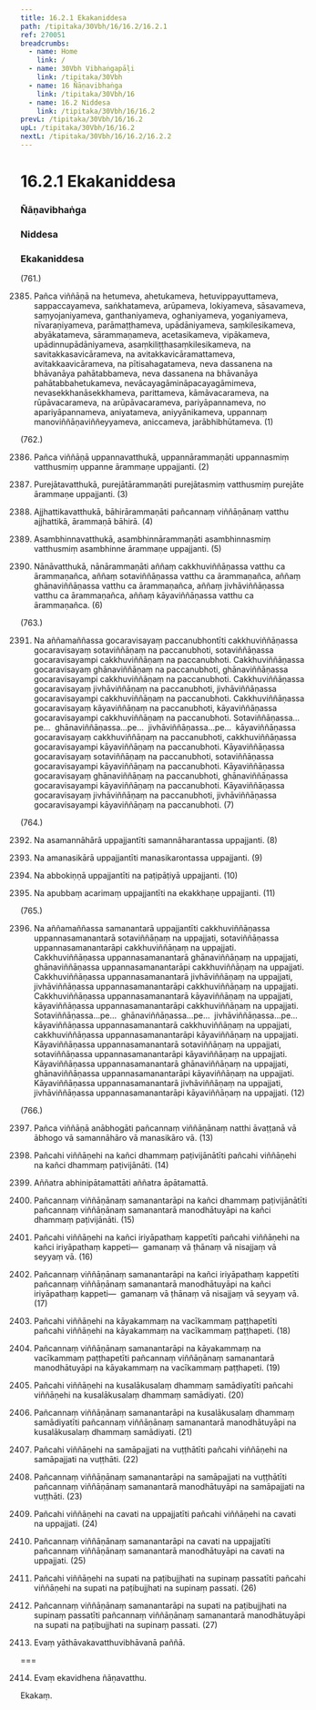 ```yaml
---
title: 16.2.1 Ekakaniddesa
path: /tipitaka/30Vbh/16/16.2/16.2.1
ref: 270051
breadcrumbs:
  - name: Home
    link: /
  - name: 30Vbh Vibhaṅgapāḷi
    link: /tipitaka/30Vbh
  - name: 16 Ñāṇavibhaṅga
    link: /tipitaka/30Vbh/16
  - name: 16.2 Niddesa
    link: /tipitaka/30Vbh/16/16.2
prevL: /tipitaka/30Vbh/16/16.2
upL: /tipitaka/30Vbh/16/16.2
nextL: /tipitaka/30Vbh/16/16.2/16.2.2
---
```


# 16.2.1 Ekakaniddesa

### Ñāṇavibhaṅga

### Niddesa

### Ekakaniddesa

(761.)

2385. Pañca viññāṇā na hetumeva, ahetukameva, hetuvippayuttameva, sappaccayameva, saṅkhatameva, arūpameva, lokiyameva, sāsavameva, saṃyojaniyameva, ganthaniyameva, oghaniyameva, yoganiyameva, nīvaraṇiyameva, parāmaṭṭhameva, upādāniyameva, saṃkilesikameva, abyākatameva, sārammaṇameva, acetasikameva, vipākameva, upādinnupādāniyameva, asaṃkiliṭṭhasaṃkilesikameva, na savitakkasavicārameva, na avitakkavicāramattameva, avitakkaavicārameva, na pītisahagatameva, neva dassanena na bhāvanāya pahātabbameva, neva dassanena na bhāvanāya pahātabbahetukameva, nevācayagāmināpacayagāmimeva, nevasekkhanāsekkhameva, parittameva, kāmāvacarameva, na rūpāvacarameva, na arūpāvacarameva, pariyāpannameva, no apariyāpannameva, aniyatameva, aniyyānikameva, uppannaṃ manoviññāṇaviññeyyameva, aniccameva, jarābhibhūtameva. (1)

(762.)

2386. Pañca viññāṇā uppannavatthukā, uppannārammaṇāti uppannasmiṃ vatthusmiṃ uppanne ārammaṇe uppajjanti. (2)

2387. Purejātavatthukā, purejātārammaṇāti purejātasmiṃ vatthusmiṃ purejāte ārammaṇe uppajjanti. (3)

2388. Ajjhattikavatthukā, bāhirārammaṇāti pañcannaṃ viññāṇānaṃ vatthu ajjhattikā, ārammaṇā bāhirā. (4)

2389. Asambhinnavatthukā, asambhinnārammaṇāti asambhinnasmiṃ vatthusmiṃ asambhinne ārammaṇe uppajjanti. (5)

2390. Nānāvatthukā, nānārammaṇāti aññaṃ cakkhuviññāṇassa vatthu ca ārammaṇañca, aññaṃ sotaviññāṇassa vatthu ca ārammaṇañca, aññaṃ ghānaviññāṇassa vatthu ca ārammaṇañca, aññaṃ jivhāviññāṇassa vatthu ca ārammaṇañca, aññaṃ kāyaviññāṇassa vatthu ca ārammaṇañca. (6)

(763.)

2391. Na aññamaññassa gocaravisayaṃ paccanubhontīti cakkhuviññāṇassa gocaravisayaṃ sotaviññāṇaṃ na paccanubhoti, sotaviññāṇassa gocaravisayampi cakkhuviññāṇaṃ na paccanubhoti. Cakkhuviññāṇassa gocaravisayaṃ ghānaviññāṇaṃ na paccanubhoti, ghānaviññāṇassa gocaravisayampi cakkhuviññāṇaṃ na paccanubhoti. Cakkhuviññāṇassa gocaravisayaṃ jivhāviññāṇaṃ na paccanubhoti, jivhāviññāṇassa gocaravisayampi cakkhuviññāṇaṃ na paccanubhoti. Cakkhuviññāṇassa gocaravisayaṃ kāyaviññāṇaṃ na paccanubhoti, kāyaviññāṇassa gocaravisayampi cakkhuviññāṇaṃ na paccanubhoti. Sotaviññāṇassa…pe…  ghānaviññāṇassa…pe…  jivhāviññāṇassa…pe…  kāyaviññāṇassa gocaravisayaṃ cakkhuviññāṇaṃ na paccanubhoti, cakkhuviññāṇassa gocaravisayampi kāyaviññāṇaṃ na paccanubhoti. Kāyaviññāṇassa gocaravisayaṃ sotaviññāṇaṃ na paccanubhoti, sotaviññāṇassa gocaravisayampi kāyaviññāṇaṃ na paccanubhoti. Kāyaviññāṇassa gocaravisayaṃ ghānaviññāṇaṃ na paccanubhoti, ghānaviññāṇassa gocaravisayampi kāyaviññāṇaṃ na paccanubhoti. Kāyaviññāṇassa gocaravisayaṃ jivhāviññāṇaṃ na paccanubhoti, jivhāviññāṇassa gocaravisayampi kāyaviññāṇaṃ na paccanubhoti. (7)

(764.)

2392. Na asamannāhārā uppajjantīti samannāharantassa uppajjanti. (8)

2393. Na amanasikārā uppajjantīti manasikarontassa uppajjanti. (9)

2394. Na abbokiṇṇā uppajjantīti na paṭipāṭiyā uppajjanti. (10)

2395. Na apubbaṃ acarimaṃ uppajjantīti na ekakkhaṇe uppajjanti. (11)

(765.)

2396. Na aññamaññassa samanantarā uppajjantīti cakkhuviññāṇassa uppannasamanantarā sotaviññāṇaṃ na uppajjati, sotaviññāṇassa uppannasamanantarāpi cakkhuviññāṇaṃ na uppajjati. Cakkhuviññāṇassa uppannasamanantarā ghānaviññāṇaṃ na uppajjati, ghānaviññāṇassa uppannasamanantarāpi cakkhuviññāṇaṃ na uppajjati. Cakkhuviññāṇassa uppannasamanantarā jivhāviññāṇaṃ na uppajjati, jivhāviññāṇassa uppannasamanantarāpi cakkhuviññāṇaṃ na uppajjati. Cakkhuviññāṇassa uppannasamanantarā kāyaviññāṇaṃ na uppajjati, kāyaviññāṇassa uppannasamanantarāpi cakkhuviññāṇaṃ na uppajjati. Sotaviññāṇassa…pe…  ghānaviññāṇassa…pe…  jivhāviññāṇassa…pe…  kāyaviññāṇassa uppannasamanantarā cakkhuviññāṇaṃ na uppajjati, cakkhuviññāṇassa uppannasamanantarāpi kāyaviññāṇaṃ na uppajjati. Kāyaviññāṇassa uppannasamanantarā sotaviññāṇaṃ na uppajjati, sotaviññāṇassa uppannasamanantarāpi kāyaviññāṇaṃ na uppajjati. Kāyaviññāṇassa uppannasamanantarā ghānaviññāṇaṃ na uppajjati, ghānaviññāṇassa uppannasamanantarāpi kāyaviññāṇaṃ na uppajjati. Kāyaviññāṇassa uppannasamanantarā jivhāviññāṇaṃ na uppajjati, jivhāviññāṇassa uppannasamanantarāpi kāyaviññāṇaṃ na uppajjati. (12)

(766.)

2397. Pañca viññāṇā anābhogāti pañcannaṃ viññāṇānaṃ natthi āvaṭṭanā vā ābhogo vā samannāhāro vā manasikāro vā. (13)

2398. Pañcahi viññāṇehi na kañci dhammaṃ paṭivijānātīti pañcahi viññāṇehi na kañci dhammaṃ paṭivijānāti. (14)

2399. Aññatra abhinipātamattāti aññatra āpātamattā.

2400. Pañcannaṃ viññāṇānaṃ samanantarāpi na kañci dhammaṃ paṭivijānātīti pañcannaṃ viññāṇānaṃ samanantarā manodhātuyāpi na kañci dhammaṃ paṭivijānāti. (15)

2401. Pañcahi viññāṇehi na kañci iriyāpathaṃ kappetīti pañcahi viññāṇehi na kañci iriyāpathaṃ kappeti—  gamanaṃ vā ṭhānaṃ vā nisajjaṃ vā seyyaṃ vā. (16)

2402. Pañcannaṃ viññāṇānaṃ samanantarāpi na kañci iriyāpathaṃ kappetīti pañcannaṃ viññāṇānaṃ samanantarā manodhātuyāpi na kañci iriyāpathaṃ kappeti—  gamanaṃ vā ṭhānaṃ vā nisajjaṃ vā seyyaṃ vā. (17)

2403. Pañcahi viññāṇehi na kāyakammaṃ na vacīkammaṃ paṭṭhapetīti pañcahi viññāṇehi na kāyakammaṃ na vacīkammaṃ paṭṭhapeti. (18)

2404. Pañcannaṃ viññāṇānaṃ samanantarāpi na kāyakammaṃ na vacīkammaṃ paṭṭhapetīti pañcannaṃ viññāṇānaṃ samanantarā manodhātuyāpi na kāyakammaṃ na vacīkammaṃ paṭṭhapeti. (19)

2405. Pañcahi viññāṇehi na kusalākusalaṃ dhammaṃ samādiyatīti pañcahi viññāṇehi na kusalākusalaṃ dhammaṃ samādiyati. (20)

2406. Pañcannaṃ viññāṇānaṃ samanantarāpi na kusalākusalaṃ dhammaṃ samādiyatīti pañcannaṃ viññāṇānaṃ samanantarā manodhātuyāpi na kusalākusalaṃ dhammaṃ samādiyati. (21)

2407. Pañcahi viññāṇehi na samāpajjati na vuṭṭhātīti pañcahi viññāṇehi na samāpajjati na vuṭṭhāti. (22)

2408. Pañcannaṃ viññāṇānaṃ samanantarāpi na samāpajjati na vuṭṭhātīti pañcannaṃ viññāṇānaṃ samanantarā manodhātuyāpi na samāpajjati na vuṭṭhāti. (23)

2409. Pañcahi viññāṇehi na cavati na uppajjatīti pañcahi viññāṇehi na cavati na uppajjati. (24)

2410. Pañcannaṃ viññāṇānaṃ samanantarāpi na cavati na uppajjatīti pañcannaṃ viññāṇānaṃ samanantarā manodhātuyāpi na cavati na uppajjati. (25)

2411. Pañcahi viññāṇehi na supati na paṭibujjhati na supinaṃ passatīti pañcahi viññāṇehi na supati na paṭibujjhati na supinaṃ passati. (26)

2412. Pañcannaṃ viññāṇānaṃ samanantarāpi na supati na paṭibujjhati na supinaṃ passatīti pañcannaṃ viññāṇānaṃ samanantarā manodhātuyāpi na supati na paṭibujjhati na supinaṃ passati. (27)

2413. Evaṃ yāthāvakavatthuvibhāvanā paññā.

===

2414. Evaṃ ekavidhena ñāṇavatthu.

  
Ekakaṃ.




